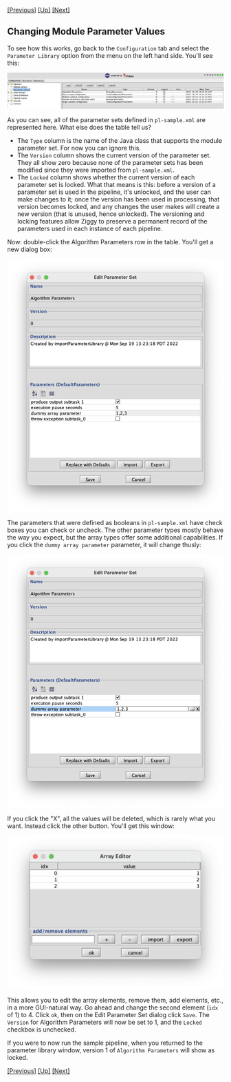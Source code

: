 <!-- -*-visual-line-*- -->

[[Previous]](start-end-nodes.md)
[[Up]](ziggy-gui.md)
[[Next]](intermediate-topics.md)

## Changing Module Parameter Values

To see how this works, go back to the `Configuration` tab and select the `Parameter Library` option from the menu on the left hand side. You'll see this:

![](images/parameter-library.png)

As you can see, all of the parameter sets defined in `pl-sample.xml` are represented here. What else does the table tell us?

- The `Type` column is the name of the Java class that supports the module parameter set. For now you can ignore this.
- The `Version` column shows the current version of the parameter set. They all show zero because none of the parameter sets has been modified since they were imported from `pl-sample.xml`.
- The `Locked` column shows whether the current version of each parameter set is locked. What that means is this: before a version of a parameter set is used in the pipeline, it's unlocked, and the user can make changes to it; once the version has been used in processing, that version becomes locked, and any changes the user makes will create a new version (that is unused, hence unlocked). The versioning and locking features allow Ziggy to preserve a permanent record of the parameters used in each instance of each pipeline.

Now: double-click the Algorithm Parameters row in the table. You'll get a new dialog box:

<img src="images/edit-param-set.png" style="width: 15cm;"/>

The parameters that were defined as booleans in `pl-sample.xml` have check boxes you can check or uncheck. The other parameter types mostly behave the way you expect, but the array types offer some additional capabilities. If you click the `dummy array parameter` parameter, it will change thusly:

<img src="images/edit-array-1.png" style="width:15cm;"/>

If you click the "X", all the values will be deleted, which is rarely what you want. Instead click the other button. You'll get this window:

<img src="images/edit-array-2.png" style="width:15cm;"/>

This allows you to edit the array elements, remove them, add elements, etc., in a more GUI-natural way. Go ahead and change the second element (`idx` of 1) to 4. Click `ok`, then on the Edit Parameter Set dialog click `Save`. The `Version` for Algorithm Parameters will now be set to 1, and the `Locked` checkbox is unchecked.

If you were to now run the sample pipeline, when you returned to the parameter library window, version 1 of `Algorithm Parameters` will show as locked.

[[Previous]](start-end-nodes.md)
[[Up]](ziggy-gui.md)
[[Next]](intermediate-topics.md)
